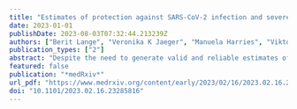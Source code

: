 ```yaml
---
title: "Estimates of protection against SARS-CoV-2 infection and severe COVID-19 in Germany before the 2022/2023 winter season - the IMMUNEBRIDGE project"
date: 2023-01-01
publishDate: 2023-08-03T07:32:44.213239Z
authors: ["Berit Lange", "Veronika K Jaeger", "Manuela Harries", "Viktoria Ruecker", "Hendrik Streeck", "Sabine Blaschke", "Astrid Petersmann", "Nicole Toepfner", "Matthias Nauck", "Max J Hassenstein", "Marein Dreier", "Isabell von Holt", "Axel Budde", "Antonia Bartz", "Julia Ortmann", "Marc-Andre Kurosinski", "Reinhard Berner", "Max Borsche", "Gunnar Brandhorst", "Melanie Brinkmann", "Kathrin Budde", "Marek Deckena", "Geraldine Engels", "Marc Fenzlaff", "Christoph Haertel", "Olga Hovardovska", "Alexander Katalinic", "Katja Kehl", "Mirjam Kohls", "Stefan Krueger", "Wolfgang Lieb", "Kristin M Meyer-Schlinkmann", "Tobias Pischon", "Daniel Rosenkranz", "Nicole Ruebsamen", "Jan Rupp", "Christian Schaefer", "Mario Schattschneider", "Anne Schlegtendal", "Simon Schlinkert", "Lena Schmidbauer", "Kai Schulze-Wundling", "Stefan Stoerk", "Carsten Tiemann", "Henry Voelzke", "Theresa Winter", "Christine Klein", "Johannes Liese", "Folke Brinkmann", "Patrick F Ottensmeyer", "Jens-Peter Reese", "Peter Heuschmann", "Andre Karch"]
publication_types: ["2"]
abstract: "Despite the need to generate valid and reliable estimates of protection against SARS-CoV-2 infection and severe course of COVID-19 for the German population in summer 2022, there was a lack of systematically collected population-based data allowing for the assessment of the protection level in real-time. In the IMMUNEBRIDGE project, we harmonised data and biosamples for nine population-/hospital-based studies (total number of participants n=33,637) to provide estimates for protection levels against SARS-CoV-2 infection and severe COVID-19 between June and November 2022. Based on evidence synthesis, we formed a combined endpoint of protection levels based on the number of self-reported infections/vaccinations in combination with nucleocapsid/spike antibody responses (\"confirmed exposures\"). Four confirmed exposures represented the highest protection level, and no exposure represented the lowest. Most participants were seropositive against the spike antigen; 37% of the participants textgreater=79 years had less than four confirmed exposures (highest level of protection) and 5% less than three. In the subgroup of participants with comorbidities, 46-56% had less than four confirmed exposures. We found major heterogeneity across federal states, with 4%-28% of participants having less than three confirmed exposures. Using serological analyses, literature synthesis and infection dynamics during the survey period, we observed moderate to high levels of protection against severe COVID-19, whereas the protection against SARS-CoV-2 infection was low across all age groups. We found relevant protection gaps in the oldest age group and amongst individuals with comorbidities, indicating a need for additional protective measures in these groups.Competing Interest StatementCK serves as a medical advisor to Centogene and Retromer Therapeutics and has received speaking honoraria from Desitin and Bial.Funding StatementIMMUNEBRIDGE is a research project funded by the Federal Ministry of Education and Research (BMBF) through the Network University Medicine (NUM) (FKZ 01KX1021). The central laboratory analysis in Oldenburg and Greifswald for the population-based cohort studies was financed via the IMMUNEBRIDGE project. Supplement 1 Table S1 gives an overview of the basic funding for data collection for each study. The IMMUNEBRIDGE_ED study was conducted with a hospital-based approach at the Central Emergency Department of the University Medical Center Goettingen and funded by intramural funds. This project was conducted with data from the German National Cohort (NAKO) (www.nako.de). The NAKO is funded by the Federal Ministry of Education and Research (BMBF) [project funding reference numbers: 01ER1301A/B/C, 01ER1511D and 01ER1801A/B/C/D], federal states of Germany and the Helmholtz Association, the participating universities and the institutes of the Leibniz Association. Author DeclarationsI confirm all relevant ethical guidelines have been followed, and any necessary IRB and/or ethics committee approvals have been obtained.YesThe details of the IRB/oversight body that provided approval or exemption for the research described are given below:The responsible ethics committees of individual studies approved all study-related analyses: GUIDE: 202/22 approved by the Ethics Committee of the Medical Faculty of the Rheinische Friedrich-Wilhelm-University Bonn ELISA: University of Luebeck (Az. 20-150) NAKO: The study is continuously approved by the responsible local ethics committees of the German Federal States where all study centers are located in (original ethics approvals of the leading ethics committee of the Bayerische Landesaerztekammer (protocol code 13023, Approval Date: 27 March 2013 and 14 February 2014 (rectification of documents, study protocol, consent form)). An external ethics advisory board has been established that accompanies NAKO over the full study period. A ’Code of Ethics’ of NAKO (Ethikkodex) has been developed and the study is under steady surveillance by the ethics committees of the regional study centers (8). STAAB: Ethics committee of the Medical Faculty of the University Wuerzburg (STAAB: ⋕98/13) MuSPAD: Ethics committee of Hannover Medical School (9086_BO_S_2020 for MuSPAD), Dresden paedSAXCOVID: Ethics Committee of the Technische University (TU) Dresden (BO-EK-156042020). Bochum CorKID: Ethics Committee of the Ruhr University Bochum (Nr. 20-6927_7) Wuerzburg Wue-KITa-CoV: Wuerzburg, Kennzeichen 105/21 IMMUNEBRIDGE_ED: Ethics Committee of University Medical Center Goettingen (21/6/22)I confirm that all necessary patient/participant consent has been obtained and the appropriate institutional forms have been archived, and that any patient/participant/sample identifiers included were not known to anyone (e.g., hospital staff, patients or participants themselves) outside the research group so cannot be used to identify individuals.YesI understand that all clinical trials and any other prospective interventional studies must be registered with an ICMJE-approved registry, such as ClinicalTrials.gov. I confirm that any such study reported in the manuscript has been registered and the trial registration ID is provided (note: if posting a prospective study registered retrospectively, please provide a statement in the trial ID field explaining why the study was not registered in advance).Yes I have followed all appropriate research reporting guidelines and uploaded the relevant EQUATOR Network research reporting checklist(s) and other pertinent material as supplementary files, if applicable.YesThe aggregated data for this study will be made available to other academic researchers. The minimum dataset includes study site information, assay information, sample type, demographic information, self-administered diagnostic anamneses and lab results (NC, S Spike, IGRA and NAb). Institutions can apply for the data via serohub@helmholtz-hzi.de. Data were provided to the modelling network for severe infectious diseases in Germany (MONID (13))."
featured: false
publication: "*medRxiv*"
url_pdf: "https://www.medrxiv.org/content/early/2023/02/16/2023.02.16.23285816"
doi: "10.1101/2023.02.16.23285816"
---
```


